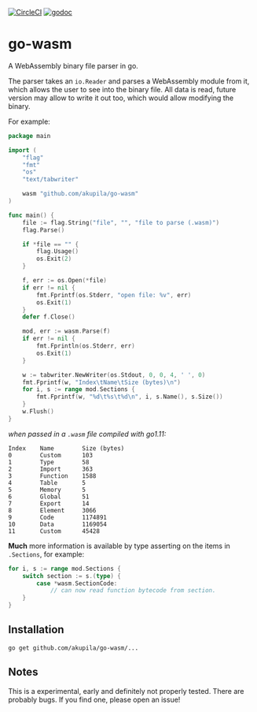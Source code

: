 [![CircleCI](https://circleci.com/gh/akupila/go-wasm.svg?style=svg)](https://circleci.com/gh/akupila/go-wasm)
[![godoc](https://img.shields.io/badge/godoc-Reference-brightgreen.svg?style=flat)](https://godoc.org/github.com/akupila/go-wasm)

# go-wasm

A WebAssembly binary file parser in go.

The parser takes an `io.Reader` and parses a WebAssembly module from it, which
allows the user to see into the binary file. All data is read, future version
may allow to write it out too, which would allow modifying the binary.

For example:

```go
package main

import (
	"flag"
	"fmt"
	"os"
	"text/tabwriter"

	wasm "github.com/akupila/go-wasm"
)

func main() {
	file := flag.String("file", "", "file to parse (.wasm)")
	flag.Parse()

	if *file == "" {
		flag.Usage()
		os.Exit(2)
	}

	f, err := os.Open(*file)
	if err != nil {
		fmt.Fprintf(os.Stderr, "open file: %v", err)
		os.Exit(1)
	}
	defer f.Close()

	mod, err := wasm.Parse(f)
	if err != nil {
		fmt.Fprintln(os.Stderr, err)
		os.Exit(1)
	}

	w := tabwriter.NewWriter(os.Stdout, 0, 0, 4, ' ', 0)
	fmt.Fprintf(w, "Index\tName\tSize (bytes)\n")
	for i, s := range mod.Sections {
		fmt.Fprintf(w, "%d\t%s\t%d\n", i, s.Name(), s.Size())
	}
	w.Flush()
}
```

_when passed in a `.wasm` file compiled with go1.11:_

```
Index    Name        Size (bytes)
0        Custom      103
1        Type        58
2        Import      363
3        Function    1588
4        Table       5
5        Memory      5
6        Global      51
7        Export      14
8        Element     3066
9        Code        1174891
10       Data        1169054
11       Custom      45428
```

**Much** more information is available by type asserting on the items in
`.Sections`, for example:

```go
for i, s := range mod.Sections {
    switch section := s.(type) {
        case *wasm.SectionCode:
            // can now read function bytecode from section.
    }
}
```

## Installation

```
go get github.com/akupila/go-wasm/...
```

## Notes

This is a experimental, early and definitely not properly tested. There are
probably bugs. If you find one, please open an issue!
